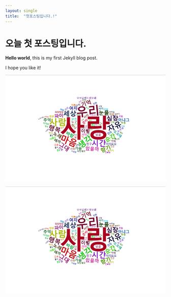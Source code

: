 ```yaml
---
layout: single
title:  "첫포스팅입니다.!"
---
```


# 오늘 첫 포스팅입니다.

**Hello world**, this is my first Jekyll blog post.

I hope you like it!

![melonmainchart.jpg.png](../_images/2023-07-19-first/ff58457a5997ac6d3f4d3e22355ca75186e9f133.png)

![melonmainchart.jpg.png](https://github.com/Jinseongmensch/Jinseongmensch.github.io/blob/master/_images/2023-07-19-first/ff58457a5997ac6d3f4d3e22355ca75186e9f133.png)
